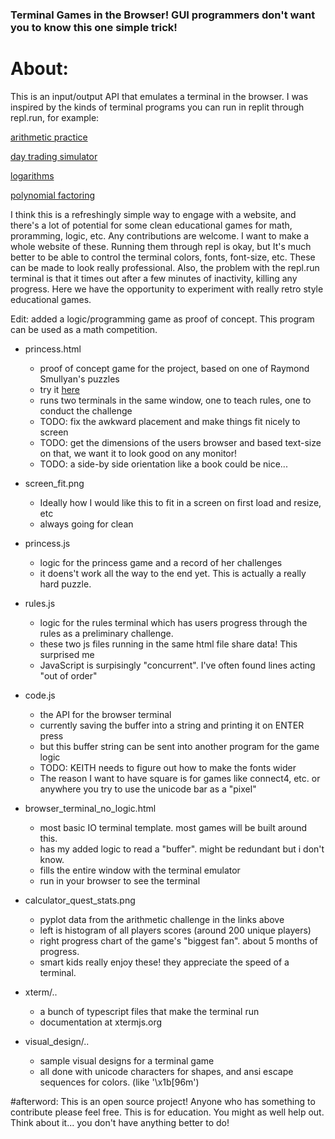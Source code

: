 ### Terminal Games in the Browser! GUI programmers don't want you to know this one simple trick!

# About:
This is an input/output API that emulates a terminal in the browser. I was inspired by the kinds of terminal programs you can run in replit through repl.run, for example:

[arithmetic practice](http://quest.borisvolk.repl.run)

[day trading simulator](http://stocks.borisvolk.repl.run)

[logarithms](http://logquiz.borisvolk.repl.run)

[polynomial factoring](http://factorquiz.borisvolk.repl.run)

I think this is a refreshingly simple way to engage with a website, and there's a lot of potential for some clean educational games for math, proramming, logic, etc. Any contributions are welcome. I want to make a whole website of these. Running them through repl is okay, but It's much better to be able to control the terminal colors, fonts, font-size, etc. These can be made to look really professional. Also, the problem with the repl.run terminal is that it times out after a few minutes of inactivity, killing any progress. Here we have the opportunity to experiment with really retro style educational games. 

Edit: added a logic/programming game as proof of concept. This program can be used as a math competition.

- princess.html
  - proof of concept game for the project, based on one of Raymond Smullyan's puzzles
  - try it [here](https://boris-volkov.github.io/browser_terminal_games/princess.html) 
  - runs two terminals in the same window, one to teach rules, one to conduct the challenge
  - TODO: fix the awkward placement and make things fit nicely to screen
  - TODO: get the dimensions of the users browser and based text-size on that, we want it to look good on any monitor!
  - TODO: a side-by side orientation like a book could be nice... 

- screen_fit.png
  - Ideally how I would like this to fit in a screen on first load and resize, etc
  - always going for clean

- princess.js
  - logic for the princess game and a record of her challenges
  - it doens't work all the way to the end yet. This is actually a really hard puzzle.

- rules.js
  - logic for the rules terminal which has users progress through the rules as a preliminary challenge.
  - these two js files running in the same html file share data! This surprised me
  - JavaScript is surpisingly "concurrent". I've often found lines acting "out of order"

- code.js
  - the API for the browser terminal
  - currently saving the buffer into a string and printing it on ENTER press
  - but this buffer string can be sent into another program for the game logic
  - TODO: KEITH needs to figure out how to make the fonts wider
  - The reason I want to have square is for games like connect4, etc. or anywhere you try to use the unicode bar as a "pixel"

- browser_terminal_no_logic.html
  - most basic IO terminal template. most games will be built around this.
  - has my added logic to read a "buffer". might be redundant but i don't know.
  - fills the entire window with the terminal emulator
  - run in your browser to see the terminal

- calculator_quest_stats.png
  - pyplot data from the arithmetic challenge in the links above
  - left is histogram of all players scores (around 200 unique players)
  - right progress chart of the game's "biggest fan". about 5 months of progress.
  - smart kids really enjoy these! they appreciate the speed of a terminal.

- xterm/..
  - a bunch of typescript files that make the terminal run
  - documentation at xtermjs.org

- visual_design/..
  - sample visual designs for a terminal game
  - all done with unicode characters for shapes, and ansi escape sequences for colors. (like '\x1b[96m')



#afterword: 
This is an open source project! Anyone who has something to contribute please feel free. This is for education. You might as well help out. Think about it... you don't have anything better to do!
